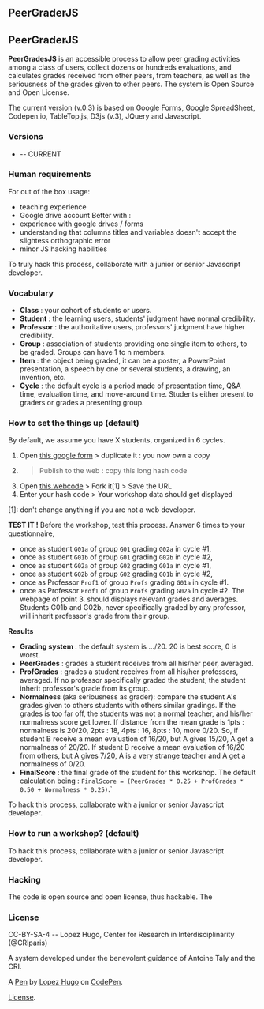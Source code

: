 PeerGraderJS
------------
## PeerGraderJS

**PeerGradesJS** is an accessible process to allow peer grading activities among a class of users, collect dozens or hundreds evaluations, and calculates grades received from other peers, from teachers, as well as the seriousness of the grades given to other peers. The system is Open Source and Open License.

The current version (v.0.3) is based on Google Forms, Google SpreadSheet, Codepen.io, TableTop.js, D3js (v.3), JQuery and Javascript.

### Versions
* -- CURRENT

### Human requirements
For out of the box usage:
* teaching experience
* Google drive account
Better with :
* experience with google drives / forms
* understanding that columns titles and variables doesn't accept the slightess orthographic error
* minor JS hacking habilities

To truly hack this process, collaborate with a junior or senior Javascript developer.

### Vocabulary
* **Class** : your cohort of students or users.
* **Student** : the learning users, students' judgment have normal credibility.
* **Professor** : the authoritative users, professors' judgment have higher credibility.
* **Group** : association of students providing one single item to others, to be graded. Groups can have 1 to n members.
* **Item** : the object being graded, it can be a poster, a PowerPoint presentation, a speech by one or several students, a drawing, an invention, etc.
* **Cycle** : the default cycle is a period made of presentation time, Q&A time, evaluation time, and move-around time. Students either present to graders or grades a presenting group.

### How to set the things up (default)
By default, we assume you have X students, organized in 6 cycles.

1. Open [this google form]() > duplicate it : you now own a copy
2. > Publish to the web : copy this long hash code
3. Open [this webcode]() > Fork it[1] > Save the URL
4. Enter your hash code > Your workshop data should get displayed

[1]: don't change anything if you are not a web developer.

**TEST IT !**
Before the workshop, test this process. Answer 6 times to your questionnaire,
* once as student `G01a` of group `G01` grading `G02a` in cycle #1,
* once as student `G01b` of group `G01` grading `G02b` in cycle #2,
* once as student `G02a` of group `G02` grading `G01a` in cycle #1,
* once as student `G02b` of group `G02` grading `G01b` in cycle #2,
* once as Professor `Prof1` of group `Profs` grading `G01a` in cycle #1.
* once as Professor `Prof1` of group `Profs` grading `G02a` in cycle #2.
 The webpage of point 3. should displays relevant grades and averages.
 Students G01b and G02b, never specifically graded by any professor, will inherit professor's grade from their group.

**Results**
* **Grading system** : the default system is .../20. 20 is best score, 0 is worst.
* **PeerGrades** : grades a student receives from all his/her peer, averaged.
* **ProfGrades** : grades a student receives from all his/her professors, averaged. If no professor specifically graded the student, the student inherit professor's grade from its group.
* **Normalness** (aka seriousness as grader): compare the student A's grades given to others students with others similar gradings. If the grades is too far off, the students was not a normal teacher, and his/her normalness score get lower. If distance from the mean grade is 1pts : normalness is 20/20, 2pts : 18, 4pts : 16, 8pts : 10, more 0/20. So, if student B receive a mean evaluation of 16/20, but A gives 15/20, A get a normalness of 20/20. If student B receive a mean evaluation of 16/20 from others, but A gives 7/20, A is a very strange teacher and A get a normalness of 0/20.
* **FinalScore** : the final grade of the student for this workshop. The default calculation being : `FinalScore = (PeerGrades * 0.25 + ProfGrades * 0.50 + Normalness * 0.25)`.`

To hack this process, collaborate with a junior or senior Javascript developer.

### How to run a workshop? (default)


To hack this process, collaborate with a junior or senior Javascript developer.

### Hacking
The code is open source and open license, thus hackable.
The

### License
CC-BY-SA-4 -- Lopez Hugo, Center for Research in Interdisciplinarity (@CRIparis)

A system developed under the benevolent guidance of Antoine Taly and the CRI.


A [Pen](https://codepen.io/hugolpz/pen/BpLPQb) by [Lopez Hugo](http://codepen.io/hugolpz) on [CodePen](http://codepen.io/).

[License](https://codepen.io/hugolpz/pen/BpLPQb/license).